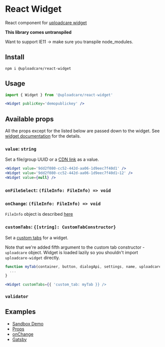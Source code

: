 # React Widget

React component for [uploadcare widget](https://uploadcare.com/docs/file_uploads/widget/)

**This library comes untranspiled**

Want to support IE11 → make sure you transpile node_modules.

## Install

```
npm i @uploadcare/react-widget
```

## Usage

```jsx
import { Widget } from '@uploadcare/react-widget'

<Widget publicKey='demopublickey' />
```

## Available props

All the props except for the listed below are passed down to the widget. See [widget documentation](https://uploadcare.com/docs/file_uploads/widget/options/#options) for the details.

### `value`: `string`

Set a file/group UUID or a [CDN link](https://uploadcare.com/docs/delivery/) as a value.

```jsx
<Widget value='9dd2f080-cc52-442d-aa06-1d9eec7f40d1' />
<Widget value='9dd2f080-cc52-442d-aa06-1d9eec7f40d1~12' />
<Widget value={null} />
```

### `onFileSelect`: `(fileInfo: FileInfo) => void`
### `onChange`: `(fileInfo: FileInfo) => void`
  
`FileInfo` object is described [here](https://uploadcare.com/docs/api_reference/rest/accessing_files/#properties)
  
### `customTabs`: `{[string]: CustomTabConstructor}`

Set a [custom tabs](https://uploadcare.com/docs/api_reference/javascript/custom_tabs/) for a widget.

Note that we're added fifth argument to the custom tab constructor - `uploadcare` object. Widget is loaded lazily so you shouldn't import `uploadcare-widget` directly.

```jsx
function myTab(container, button, dialogApi, settings, name, uploadcare) {
  ...
}

<Widget customTabs={{ 'custom_tab: myTab }} />
```

### `validator`

## Examples

- [Sandbox Demo](https://codesandbox.io/s/uploadcarereact-widget-7xpqp)
- [Props](https://codesandbox.io/s/uploadcarereact-widget-props-example-oqk0v)
- [onChange](https://codesandbox.io/s/uploadcarereact-widget-onchange-example-o376j)
- [Gatsby](https://codesandbox.io/s/gatsby-starter-default-jr6nq)
